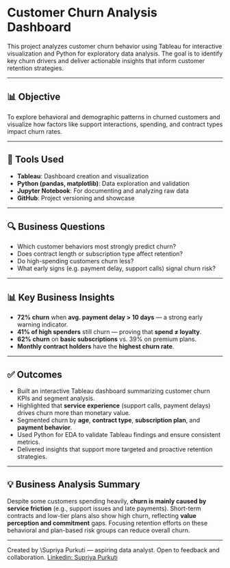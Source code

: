 # Customer Churn Analysis Dashboard

This project analyzes customer churn behavior using Tableau for interactive visualization and Python for exploratory data analysis. The goal is to identify key churn drivers and deliver actionable insights that inform customer retention strategies.

---

## 📊 Objective

To explore behavioral and demographic patterns in churned customers and visualize how factors like support interactions, spending, and contract types impact churn rates.

---

## 🔧 Tools Used

* **Tableau**: Dashboard creation and visualization
* **Python (pandas, matplotlib)**: Data exploration and validation
* **Jupyter Notebook**: For documenting and analyzing raw data
* **GitHub**: Project versioning and showcase

---

## 🔍 Business Questions

* Which customer behaviors most strongly predict churn?
* Does contract length or subscription type affect retention?
* Do high-spending customers churn less?
* What early signs (e.g. payment delay, support calls) signal churn risk?

---

## 📊 Key Business Insights

* **72% churn** when **avg. payment delay > 10 days** — a strong early warning indicator.
* **41% of high spenders** still churn — proving that **spend ≠ loyalty**.
* **62% churn** on **basic subscriptions** vs. 39% on premium plans.
* **Monthly contract holders** have the **highest churn rate**.

---

## ✅ Outcomes

* Built an interactive Tableau dashboard summarizing customer churn KPIs and segment analysis.
* Highlighted that **service experience** (support calls, payment delays) drives churn more than monetary value.
* Segmented churn by **age**, **contract type**, **subscription plan**, and **payment behavior**.
* Used Python for EDA to validate Tableau findings and ensure consistent metrics.
* Delivered insights that support more targeted and proactive retention strategies.

---

## 💡 Business Analysis Summary

Despite some customers spending heavily, **churn is mainly caused by service friction** (e.g., support issues and late payments).
Short-term contracts and low-tier plans also show high churn, reflecting **value perception and commitment** gaps.
Focusing retention efforts on these behavioral and plan-based risk groups can reduce overall churn.

---

Created by \Supriya Purkuti — aspiring data analyst. Open to feedback and collaboration.
[Linkedin: Supriya Purkuti](https://www.linkedin.com/in/supriya-purkuti/)
